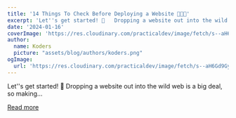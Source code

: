 ```yaml
---
title: '14 Things To Check Before Deploying a Website 👨‍💻🔥'
excerpt: 'Let''s get started! 🚀   Dropping a website out into the wild web is a big deal, so making...'
date: '2024-01-16'
coverImage: 'https://res.cloudinary.com/practicaldev/image/fetch/s--aH6Gd9Gy--/c_imagga_scale,f_auto,fl_progressive,h_420,q_auto,w_1000/https://dev-to-uploads.s3.amazonaws.com/uploads/articles/3j0fzmbm9siz7ox5vo7s.png'
author:
  name: Koders
  picture: "assets/blog/authors/koders.png"
ogImage:
  url: 'https://res.cloudinary.com/practicaldev/image/fetch/s--aH6Gd9Gy--/c_imagga_scale,f_auto,fl_progressive,h_420,q_auto,w_1000/https://dev-to-uploads.s3.amazonaws.com/uploads/articles/3j0fzmbm9siz7ox5vo7s.png'
---
```


Let''s get started! 🚀   Dropping a website out into the wild web is a big deal, so making...

[Read more](https://dev.to/arjuncodess/14-things-to-check-before-deploying-a-website-49ee)
